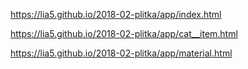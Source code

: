 <p><a href="https://lia5.github.io/2018-02-plitka/app/">https://lia5.github.io/2018-02-plitka/app/index.html</a></p>
<p><a href="https://lia5.github.io/2018-02-plitka/app/">https://lia5.github.io/2018-02-plitka/app/cat__item.html</a></p>
<p><a href="https://lia5.github.io/2018-02-plitka/app/">https://lia5.github.io/2018-02-plitka/app/material.html</a></p>
